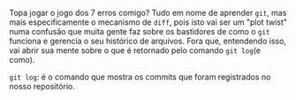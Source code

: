 Topa jogar o jogo dos 7 erros comigo? Tudo em nome de aprender `git`, mas mais especificamente o mecanismo de `diff`, pois isto vai ser um "plot twist" numa confusão que muita gente faz sobre os bastidores de como o `git` funciona e gerencia o seu histórico de arquivos. Fora que, entendendo isso, vai abrir sua mente sobre o que é retornado pelo comando `git log`(e como).

`git log`: é o comando que mostra os commits que foram registrados no nosso repositório.






